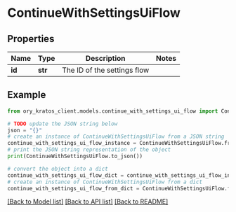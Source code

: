# ContinueWithSettingsUiFlow


## Properties

Name | Type | Description | Notes
------------ | ------------- | ------------- | -------------
**id** | **str** | The ID of the settings flow | 

## Example

```python
from ory_kratos_client.models.continue_with_settings_ui_flow import ContinueWithSettingsUiFlow

# TODO update the JSON string below
json = "{}"
# create an instance of ContinueWithSettingsUiFlow from a JSON string
continue_with_settings_ui_flow_instance = ContinueWithSettingsUiFlow.from_json(json)
# print the JSON string representation of the object
print(ContinueWithSettingsUiFlow.to_json())

# convert the object into a dict
continue_with_settings_ui_flow_dict = continue_with_settings_ui_flow_instance.to_dict()
# create an instance of ContinueWithSettingsUiFlow from a dict
continue_with_settings_ui_flow_from_dict = ContinueWithSettingsUiFlow.from_dict(continue_with_settings_ui_flow_dict)
```
[[Back to Model list]](../README.md#documentation-for-models) [[Back to API list]](../README.md#documentation-for-api-endpoints) [[Back to README]](../README.md)


